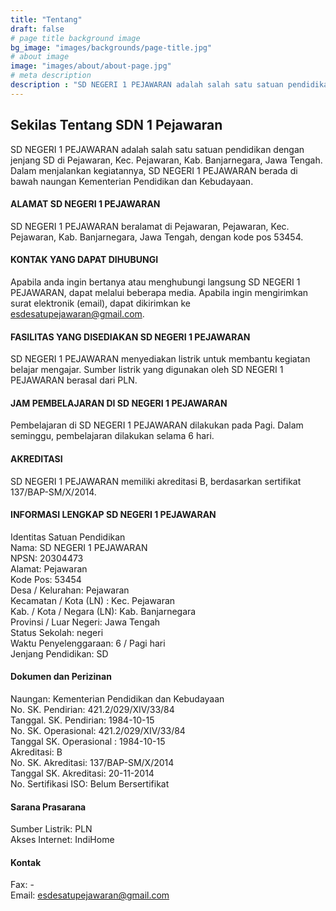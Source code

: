 ```yaml
---
title: "Tentang"
draft: false
# page title background image
bg_image: "images/backgrounds/page-title.jpg"
# about image
image: "images/about/about-page.jpg"
# meta description
description : "SD NEGERI 1 PEJAWARAN adalah salah satu satuan pendidikan dengan jenjang SD di Pejawaran, Kec. Pejawaran, Kab. Banjarnegara, Jawa Tengah. Dalam menjalankan kegiatannya, SD NEGERI 1 PEJAWARAN berada di bawah naungan Kementerian Pendidikan dan Kebudayaan."
---
```


## Sekilas Tentang SDN 1 Pejawaran

SD NEGERI 1 PEJAWARAN adalah salah satu satuan pendidikan dengan jenjang  SD di Pejawaran, Kec. Pejawaran, Kab. Banjarnegara, Jawa Tengah. Dalam menjalankan kegiatannya, SD NEGERI 1 PEJAWARAN berada di bawah naungan Kementerian Pendidikan dan Kebudayaan.

#### ALAMAT SD NEGERI 1 PEJAWARAN

SD NEGERI 1 PEJAWARAN beralamat di Pejawaran, Pejawaran, Kec. Pejawaran, Kab. Banjarnegara, Jawa Tengah, dengan kode pos 53454.

#### KONTAK YANG DAPAT DIHUBUNGI

Apabila anda ingin bertanya atau menghubungi langsung SD NEGERI 1 PEJAWARAN, dapat melalui beberapa media. Apabila ingin mengirimkan surat elektronik (email), dapat dikirimkan ke esdesatupejawaran@gmail.com.

#### FASILITAS YANG DISEDIAKAN SD NEGERI 1 PEJAWARAN

SD NEGERI 1 PEJAWARAN menyediakan listrik untuk membantu kegiatan belajar mengajar. Sumber listrik yang digunakan oleh SD NEGERI 1 PEJAWARAN berasal dari PLN.

#### JAM PEMBELAJARAN DI SD NEGERI 1 PEJAWARAN

Pembelajaran di SD NEGERI 1 PEJAWARAN dilakukan pada Pagi. Dalam seminggu, pembelajaran dilakukan selama 6 hari.

#### AKREDITASI

SD NEGERI 1 PEJAWARAN memiliki akreditasi B, berdasarkan sertifikat 137/BAP-SM/X/2014.

#### INFORMASI LENGKAP SD NEGERI 1 PEJAWARAN

Identitas Satuan Pendidikan\
Nama: SD NEGERI 1 PEJAWARAN\
NPSN: 20304473\
Alamat: Pejawaran\
Kode Pos: 53454\
Desa / Kelurahan: Pejawaran\
Kecamatan / Kota (LN)	: Kec. Pejawaran\
Kab. / Kota / Negara (LN): Kab. Banjarnegara\
Provinsi / Luar Negeri: Jawa Tengah\
Status Sekolah: negeri\
Waktu Penyelenggaraan: 6 / Pagi hari\
Jenjang Pendidikan: SD

#### Dokumen dan Perizinan

Naungan: Kementerian Pendidikan dan Kebudayaan\
No. SK. Pendirian: 421.2/029/XIV/33/84\
Tanggal. SK. Pendirian: 1984-10-15\
No. SK. Operasional: 421.2/029/XIV/33/84\
Tanggal SK. Operasional	: 1984-10-15\
Akreditasi: B\
No. SK. Akreditasi: 137/BAP-SM/X/2014\
Tanggal SK. Akreditasi: 20-11-2014\
No. Sertifikasi ISO: Belum Bersertifikat

#### Sarana Prasarana

Sumber Listrik: PLN\
Akses Internet: IndiHome

#### Kontak

Fax: -\
Email: esdesatupejawaran@gmail.com

